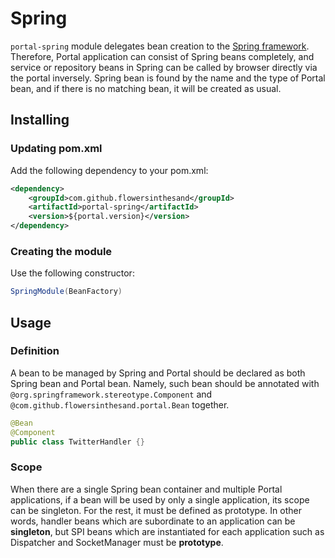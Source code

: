 # Spring
`portal-spring` module delegates bean creation to the [Spring framework](http://www.springsource.org/spring-framework). Therefore, Portal application can consist of Spring beans completely, and service or repository beans in Spring can be called by browser directly via the portal inversely. Spring bean is found by the name and the type of Portal bean, and if there is no matching bean, it will be created as usual.

## Installing
### Updating pom.xml
Add the following dependency to your pom.xml:
```xml
<dependency>
    <groupId>com.github.flowersinthesand</groupId>
    <artifactId>portal-spring</artifactId>
    <version>${portal.version}</version>
</dependency>
```

### Creating the module
Use the following constructor:
```java
SpringModule(BeanFactory)
```

## Usage
### Definition
A bean to be managed by Spring and Portal should be declared as both Spring bean and Portal bean. Namely, such bean should be annotated with `@org.springframework.stereotype.Component` and `@com.github.flowersinthesand.portal.Bean` together.

```java
@Bean
@Component
public class TwitterHandler {}
```

### Scope
When there are a single Spring bean container and multiple Portal applications, if a bean will be used by only a single application, its scope can be singleton. For the rest, it must be defined as prototype. In other words, handler beans which are subordinate to an application can be **singleton**, but SPI beans which are instantiated for each application such as Dispatcher and SocketManager must be **prototype**.
